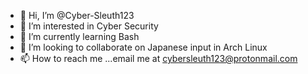 - 👋 Hi, I’m @Cyber-Sleuth123
- 👀 I’m interested in Cyber Security
- 🌱 I’m currently learning Bash 
- 💞️ I’m looking to collaborate on Japanese input in Arch Linux
- 📫 How to reach me ...email me at cybersleuth123@protonmail.com

<!---
Cyber-Sleuth123/Cyber-Sleuth123 is a ✨ special ✨ repository because its `README.md` (this file) appears on your GitHub profile.
You can click the Preview link to take a look at your changes.
--->
